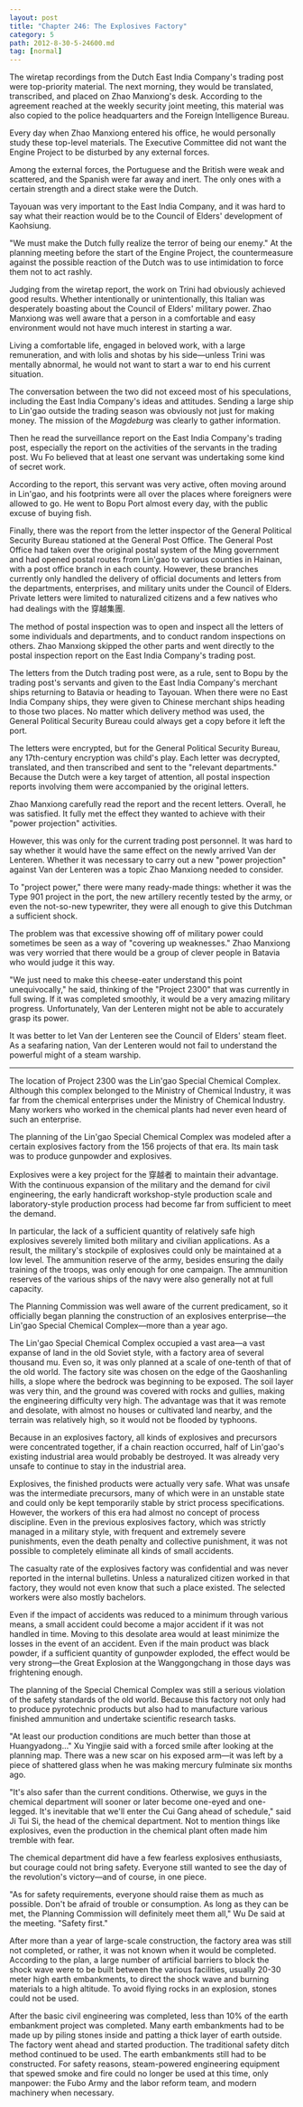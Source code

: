 ```yaml
---
layout: post
title: "Chapter 246: The Explosives Factory"
category: 5
path: 2012-8-30-5-24600.md
tag: [normal]
---
```


The wiretap recordings from the Dutch East India Company's trading post were top-priority material. The next morning, they would be translated, transcribed, and placed on Zhao Manxiong's desk. According to the agreement reached at the weekly security joint meeting, this material was also copied to the police headquarters and the Foreign Intelligence Bureau.

Every day when Zhao Manxiong entered his office, he would personally study these top-level materials. The Executive Committee did not want the Engine Project to be disturbed by any external forces.

Among the external forces, the Portuguese and the British were weak and scattered, and the Spanish were far away and inert. The only ones with a certain strength and a direct stake were the Dutch.

Tayouan was very important to the East India Company, and it was hard to say what their reaction would be to the Council of Elders' development of Kaohsiung.

"We must make the Dutch fully realize the terror of being our enemy." At the planning meeting before the start of the Engine Project, the countermeasure against the possible reaction of the Dutch was to use intimidation to force them not to act rashly.

Judging from the wiretap report, the work on Trini had obviously achieved good results. Whether intentionally or unintentionally, this Italian was desperately boasting about the Council of Elders' military power. Zhao Manxiong was well aware that a person in a comfortable and easy environment would not have much interest in starting a war.

Living a comfortable life, engaged in beloved work, with a large remuneration, and with lolis and shotas by his side—unless Trini was mentally abnormal, he would not want to start a war to end his current situation.

The conversation between the two did not exceed most of his speculations, including the East India Company's ideas and attitudes. Sending a large ship to Lin'gao outside the trading season was obviously not just for making money. The mission of the *Magdeburg* was clearly to gather information.

Then he read the surveillance report on the East India Company's trading post, especially the report on the activities of the servants in the trading post. Wu Fo believed that at least one servant was undertaking some kind of secret work.

According to the report, this servant was very active, often moving around in Lin'gao, and his footprints were all over the places where foreigners were allowed to go. He went to Bopu Port almost every day, with the public excuse of buying fish.

Finally, there was the report from the letter inspector of the General Political Security Bureau stationed at the General Post Office. The General Post Office had taken over the original postal system of the Ming government and had opened postal routes from Lin'gao to various counties in Hainan, with a post office branch in each county. However, these branches currently only handled the delivery of official documents and letters from the departments, enterprises, and military units under the Council of Elders. Private letters were limited to naturalized citizens and a few natives who had dealings with the 穿越集團.

The method of postal inspection was to open and inspect all the letters of some individuals and departments, and to conduct random inspections on others. Zhao Manxiong skipped the other parts and went directly to the postal inspection report on the East India Company's trading post.

The letters from the Dutch trading post were, as a rule, sent to Bopu by the trading post's servants and given to the East India Company's merchant ships returning to Batavia or heading to Tayouan. When there were no East India Company ships, they were given to Chinese merchant ships heading to those two places. No matter which delivery method was used, the General Political Security Bureau could always get a copy before it left the port.

The letters were encrypted, but for the General Political Security Bureau, any 17th-century encryption was child's play. Each letter was decrypted, translated, and then transcribed and sent to the "relevant departments." Because the Dutch were a key target of attention, all postal inspection reports involving them were accompanied by the original letters.

Zhao Manxiong carefully read the report and the recent letters. Overall, he was satisfied. It fully met the effect they wanted to achieve with their "power projection" activities.

However, this was only for the current trading post personnel. It was hard to say whether it would have the same effect on the newly arrived Van der Lenteren. Whether it was necessary to carry out a new "power projection" against Van der Lenteren was a topic Zhao Manxiong needed to consider.

To "project power," there were many ready-made things: whether it was the Type 901 project in the port, the new artillery recently tested by the army, or even the not-so-new typewriter, they were all enough to give this Dutchman a sufficient shock.

The problem was that excessive showing off of military power could sometimes be seen as a way of "covering up weaknesses." Zhao Manxiong was very worried that there would be a group of clever people in Batavia who would judge it this way.

"We just need to make this cheese-eater understand this point unequivocally," he said, thinking of the "Project 2300" that was currently in full swing. If it was completed smoothly, it would be a very amazing military progress. Unfortunately, Van der Lenteren might not be able to accurately grasp its power.

It was better to let Van der Lenteren see the Council of Elders' steam fleet. As a seafaring nation, Van der Lenteren would not fail to understand the powerful might of a steam warship.

---

The location of Project 2300 was the Lin'gao Special Chemical Complex. Although this complex belonged to the Ministry of Chemical Industry, it was far from the chemical enterprises under the Ministry of Chemical Industry. Many workers who worked in the chemical plants had never even heard of such an enterprise.

The planning of the Lin'gao Special Chemical Complex was modeled after a certain explosives factory from the 156 projects of that era. Its main task was to produce gunpowder and explosives.

Explosives were a key project for the 穿越者 to maintain their advantage. With the continuous expansion of the military and the demand for civil engineering, the early handicraft workshop-style production scale and laboratory-style production process had become far from sufficient to meet the demand.

In particular, the lack of a sufficient quantity of relatively safe high explosives severely limited both military and civilian applications. As a result, the military's stockpile of explosives could only be maintained at a low level. The ammunition reserve of the army, besides ensuring the daily training of the troops, was only enough for one campaign. The ammunition reserves of the various ships of the navy were also generally not at full capacity.

The Planning Commission was well aware of the current predicament, so it officially began planning the construction of an explosives enterprise—the Lin'gao Special Chemical Complex—more than a year ago.

The Lin'gao Special Chemical Complex occupied a vast area—a vast expanse of land in the old Soviet style, with a factory area of several thousand mu. Even so, it was only planned at a scale of one-tenth of that of the old world. The factory site was chosen on the edge of the Gaoshanling hills, a slope where the bedrock was beginning to be exposed. The soil layer was very thin, and the ground was covered with rocks and gullies, making the engineering difficulty very high. The advantage was that it was remote and desolate, with almost no houses or cultivated land nearby, and the terrain was relatively high, so it would not be flooded by typhoons.

Because in an explosives factory, all kinds of explosives and precursors were concentrated together, if a chain reaction occurred, half of Lin'gao's existing industrial area would probably be destroyed. It was already very unsafe to continue to stay in the industrial area.

Explosives, the finished products were actually very safe. What was unsafe was the intermediate precursors, many of which were in an unstable state and could only be kept temporarily stable by strict process specifications. However, the workers of this era had almost no concept of process discipline. Even in the previous explosives factory, which was strictly managed in a military style, with frequent and extremely severe punishments, even the death penalty and collective punishment, it was not possible to completely eliminate all kinds of small accidents.

The casualty rate of the explosives factory was confidential and was never reported in the internal bulletins. Unless a naturalized citizen worked in that factory, they would not even know that such a place existed. The selected workers were also mostly bachelors.

Even if the impact of accidents was reduced to a minimum through various means, a small accident could become a major accident if it was not handled in time. Moving to this desolate area would at least minimize the losses in the event of an accident. Even if the main product was black powder, if a sufficient quantity of gunpowder exploded, the effect would be very strong—the Great Explosion at the Wanggongchang in those days was frightening enough.

The planning of the Special Chemical Complex was still a serious violation of the safety standards of the old world. Because this factory not only had to produce pyrotechnic products but also had to manufacture various finished ammunition and undertake scientific research tasks.

"At least our production conditions are much better than those at Huangyadong..." Xu Yingjie said with a forced smile after looking at the planning map. There was a new scar on his exposed arm—it was left by a piece of shattered glass when he was making mercury fulminate six months ago.

"It's also safer than the current conditions. Otherwise, we guys in the chemical department will sooner or later become one-eyed and one-legged. It's inevitable that we'll enter the Cui Gang ahead of schedule," said Ji Tui Si, the head of the chemical department. Not to mention things like explosives, even the production in the chemical plant often made him tremble with fear.

The chemical department did have a few fearless explosives enthusiasts, but courage could not bring safety. Everyone still wanted to see the day of the revolution's victory—and of course, in one piece.

"As for safety requirements, everyone should raise them as much as possible. Don't be afraid of trouble or consumption. As long as they can be met, the Planning Commission will definitely meet them all," Wu De said at the meeting. "Safety first."

After more than a year of large-scale construction, the factory area was still not completed, or rather, it was not known when it would be completed. According to the plan, a large number of artificial barriers to block the shock wave were to be built between the various facilities, usually 20-30 meter high earth embankments, to direct the shock wave and burning materials to a high altitude. To avoid flying rocks in an explosion, stones could not be used.

After the basic civil engineering was completed, less than 10% of the earth embankment project was completed. Many earth embankments had to be made up by piling stones inside and patting a thick layer of earth outside. The factory went ahead and started production. The traditional safety ditch method continued to be used. The earth embankments still had to be constructed. For safety reasons, steam-powered engineering equipment that spewed smoke and fire could no longer be used at this time, only manpower: the Fubo Army and the labor reform team, and modern machinery when necessary.
